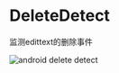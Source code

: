 # DeleteDetect

监测edittext的删除事件

![android delete detect](http://7xjvhq.com1.z0.glb.clouddn.com/android_delete_detect.gif?)
